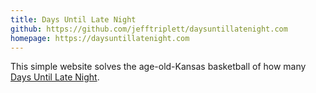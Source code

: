 ```yaml
---
title: Days Until Late Night
github: https://github.com/jefftriplett/daysuntillatenight.com
homepage: https://daysuntillatenight.com
---
```


This simple website solves the age-old-Kansas basketball of how many [Days Until Late Night](https://daysuntillatenight.com/). 
